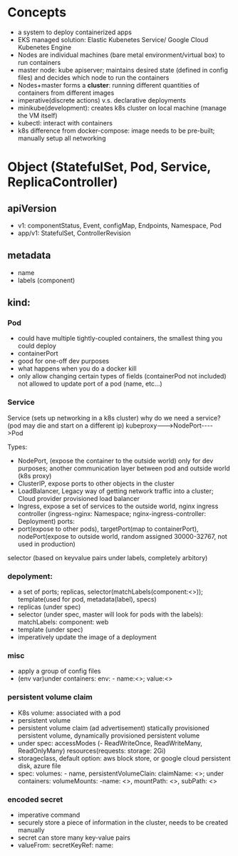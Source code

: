 # Concepts
- a system to deploy containerized apps
- EKS managed solution: Elastic Kubenetes Service/ Google Cloud Kubenetes Engine 
- Nodes are individual machines (bare metal environment/virtual box) to run containers
- master node: kube apiserver; maintains desired state (defined in config files) and decides which node to run the containers
- Nodes+master forms a **cluster**: running different quantities of containers from different images
- imperative(discrete actions) v.s. declarative deployments
- minikube(development): creates k8s cluster on local machine (manage the VM itself)
- kubectl: interact with containers
- k8s difference from docker-compose: image needs to be pre-built; manually setup all networking

# Object (StatefulSet, Pod, Service, ReplicaController)

## apiVersion
- v1: componentStatus, Event, configMap, Endpoints, Namespace, Pod
- app/v1: StatefulSet, ControllerRevision

## metadata
- name 
- labels (component)

## kind: 
### Pod 
- could have multiple tightly-coupled containers, the smallest thing you could deploy
- containerPort 
- good for one-off dev purposes
- what happens when you do a docker kill
- only allow changing certain types of fields (containerPod not included) not allowed to update port of a pod (name, etc...)


### Service
Service (sets up networking in a k8s cluster) 
why do we need a service? (pod may die and start on a different ip)
kubeproxy--->NodePort---->Pod

Types:
- NodePort, (expose the container to the outside world) only for dev purposes; another communication layer between pod and outside world (k8s proxy)
- ClusterIP, expose ports to other objects in the cluster
- LoadBalancer, Legacy way of getting network traffic into a cluster; Cloud provider provisioned load balancer
- Ingress, expose a set of services to the outside world, nginx ingress controller (ingress-nginx: Namespace; nginx-ingress-controller: Deployment)
ports: 
- port(expose to other pods), targetPort(map to containerPort), nodePort(expose to outside world, random assigned 30000-32767, not used in production)

selector (based on keyvalue pairs under labels, completely arbitory)


### depolyment: 
- a set of ports; replicas, selector(matchLabels(component:<>)); template(used for pod, metadata(label), specs)
- replicas (under spec)
- selector (under spec, master will look for pods with the labels):
    matchLabels:
      component: web
- template (under spec)
- imperatively update the image of a deployment

### misc 
- apply a group of config files
- (env var)under containers: env: - name:<>; value:<>

### persistent volume claim
- K8s volume: associated with a pod
- persistent volume
- persistent volume claim (ad advertisement) statically provisioned persistent volume, dynamically provisioned persistent volume
- under spec: accessModes (- ReadWriteOnce, ReadWriteMany, ReadOnlyMany) resources(requests: storage: 2Gi)
- storageclass, default option: aws block store, or google cloud persistent disk, azure file
- spec: volumes: - name, persistentVolumeClain: claimName: <>; under containers: volumeMounts: -name: <>, mountPath: <>, subPath: <>

### encoded secret
- imperative command
- securely store a piece of information in the cluster, needs to be created manually
- secret can store many key-value pairs
- valueFrom: secretKeyRef: name: 




